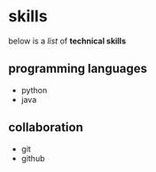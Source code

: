 # skills

below is a *list* of **technical skills**

## programming languages
- python
- java

## collaboration
- git
- github
